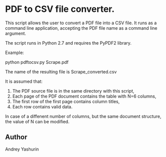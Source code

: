 # PDF to CSV file converter.

This script allows the user to convert a PDF file into a CSV file.
It runs as a command line application, accepting the PDF file name
as a command line argument.

The script runs in Python 2.7 and requires the PyPDF2 library.

Example:

python pdftocsv.py Scrape.pdf

The name of the resulting file is Scrape_converted.csv

It is assumed that:

1) The PDF source file is in the same directory with this script,
2) Each page of the PDF document contains the table with N=6 columns,
2) The first row of the first page contains column titles,
3) Each row contains valid data.

In case of a diffenent number of columns, but the same document structure,
the value of N can be modified.

Author
-------
Andrey Yashurin
